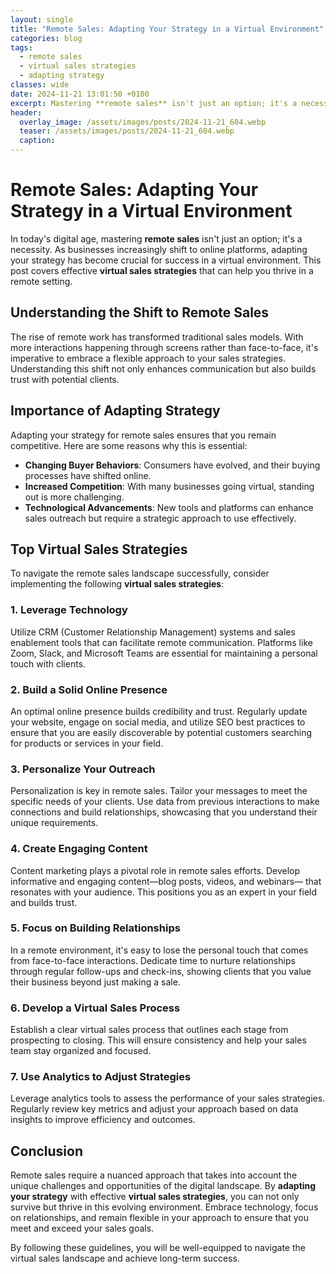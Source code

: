 ```yaml
---
layout: single
title: "Remote Sales: Adapting Your Strategy in a Virtual Environment"
categories: blog
tags:
  - remote sales
  - virtual sales strategies
  - adapting strategy
classes: wide
date: 2024-11-21 13:01:50 +0100
excerpt: Mastering **remote sales** isn't just an option; it's a necessity. As businesses increasingly shift to online platforms, adapting yo...
header:
  overlay_image: /assets/images/posts/2024-11-21_604.webp
  teaser: /assets/images/posts/2024-11-21_604.webp
  caption:
---
```


# Remote Sales: Adapting Your Strategy in a Virtual Environment

In today's digital age, mastering **remote sales** isn't just an option; it's a necessity. As businesses increasingly shift to online platforms, adapting your strategy has become crucial for success in a virtual environment. This post covers effective **virtual sales strategies** that can help you thrive in a remote setting.

## Understanding the Shift to Remote Sales

The rise of remote work has transformed traditional sales models. With more interactions happening through screens rather than face-to-face, it's imperative to embrace a flexible approach to your sales strategies. Understanding this shift not only enhances communication but also builds trust with potential clients.

## Importance of Adapting Strategy

Adapting your strategy for remote sales ensures that you remain competitive. Here are some reasons why this is essential:

- **Changing Buyer Behaviors**: Consumers have evolved, and their buying processes have shifted online.
- **Increased Competition**: With many businesses going virtual, standing out is more challenging.
- **Technological Advancements**: New tools and platforms can enhance sales outreach but require a strategic approach to use effectively.

## Top Virtual Sales Strategies

To navigate the remote sales landscape successfully, consider implementing the following **virtual sales strategies**:

### 1. Leverage Technology

Utilize CRM (Customer Relationship Management) systems and sales enablement tools that can facilitate remote communication. Platforms like Zoom, Slack, and Microsoft Teams are essential for maintaining a personal touch with clients.

### 2. Build a Solid Online Presence

An optimal online presence builds credibility and trust. Regularly update your website, engage on social media, and utilize SEO best practices to ensure that you are easily discoverable by potential customers searching for products or services in your field.

### 3. Personalize Your Outreach

Personalization is key in remote sales. Tailor your messages to meet the specific needs of your clients. Use data from previous interactions to make connections and build relationships, showcasing that you understand their unique requirements.

### 4. Create Engaging Content

Content marketing plays a pivotal role in remote sales efforts. Develop informative and engaging content—blog posts, videos, and webinars— that resonates with your audience. This positions you as an expert in your field and builds trust.

### 5. Focus on Building Relationships

In a remote environment, it's easy to lose the personal touch that comes from face-to-face interactions. Dedicate time to nurture relationships through regular follow-ups and check-ins, showing clients that you value their business beyond just making a sale.

### 6. Develop a Virtual Sales Process

Establish a clear virtual sales process that outlines each stage from prospecting to closing. This will ensure consistency and help your sales team stay organized and focused.

### 7. Use Analytics to Adjust Strategies

Leverage analytics tools to assess the performance of your sales strategies. Regularly review key metrics and adjust your approach based on data insights to improve efficiency and outcomes.

## Conclusion

Remote sales require a nuanced approach that takes into account the unique challenges and opportunities of the digital landscape. By **adapting your strategy** with effective **virtual sales strategies**, you can not only survive but thrive in this evolving environment. Embrace technology, focus on relationships, and remain flexible in your approach to ensure that you meet and exceed your sales goals.

By following these guidelines, you will be well-equipped to navigate the virtual sales landscape and achieve long-term success.

